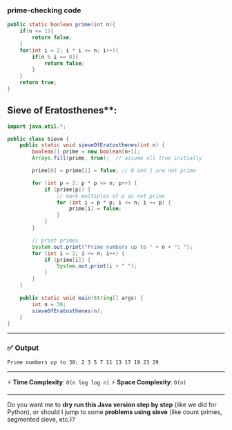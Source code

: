 ### prime-checking code

```java
public static boolean prime(int n){
    if(n <= 1){
        return false;
    }
    for(int i = 2; i * i <= n; i++){
        if(n % i == 0){
            return false;
        }
    }
    return true;
}
```

## Sieve of Eratosthenes**:

```java
import java.util.*;

public class Sieve {
    public static void sieveOfEratosthenes(int n) {
        boolean[] prime = new boolean[n+1];
        Arrays.fill(prime, true);  // assume all true initially

        prime[0] = prime[1] = false; // 0 and 1 are not prime

        for (int p = 2; p * p <= n; p++) {
            if (prime[p]) {
                // mark multiples of p as not prime
                for (int i = p * p; i <= n; i += p) {
                    prime[i] = false;
                }
            }
        }

        // print primes
        System.out.print("Prime numbers up to " + n + ": ");
        for (int i = 2; i <= n; i++) {
            if (prime[i]) {
                System.out.print(i + " ");
            }
        }
    }

    public static void main(String[] args) {
        int n = 30;
        sieveOfEratosthenes(n);
    }
}
```

---

### ✅ Output

```
Prime numbers up to 30: 2 3 5 7 11 13 17 19 23 29
```

---

⚡ **Time Complexity**: `O(n log log n)`
⚡ **Space Complexity**: `O(n)`

---

Do you want me to **dry run this Java version step by step** (like we did for Python), or should I jump to some **problems using sieve** (like count primes, segmented sieve, etc.)?

